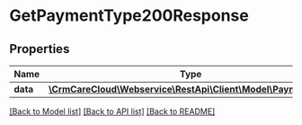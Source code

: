 # GetPaymentType200Response

## Properties
Name | Type | Description | Notes
------------ | ------------- | ------------- | -------------
**data** | [**\CrmCareCloud\Webservice\RestApi\Client\Model\PaymentType**](PaymentType.md) |  | [optional] 

[[Back to Model list]](../../README.md#documentation-for-models) [[Back to API list]](../../README.md#documentation-for-api-endpoints) [[Back to README]](../../README.md)

